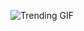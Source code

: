 ![Trending GIF](https://media1.giphy.com/media/v1.Y2lkPThiYjIxNzcybW5iYW9hdjVuNGF5YWh0NXc2N2I4YTJ2MWs0cGVyenRjaWdrOHMyYSZlcD12MV9naWZzX3NlYXJjaCZjdD1n/xUPGcEliCc7bETyfO8/giphy.gif)
